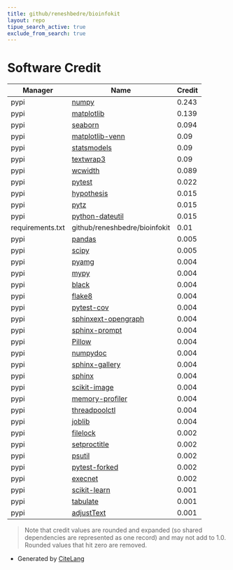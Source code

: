 ```yaml
---
title: github/reneshbedre/bioinfokit
layout: repo
tipue_search_active: true
exclude_from_search: true
---
```

# Software Credit

|Manager|Name|Credit|
|-------|----|------|
|pypi|[numpy](https://www.numpy.org)|0.243|
|pypi|[matplotlib](https://matplotlib.org)|0.139|
|pypi|[seaborn](https://seaborn.pydata.org)|0.094|
|pypi|[matplotlib-venn](https://github.com/konstantint/matplotlib-venn)|0.09|
|pypi|[statsmodels](https://www.statsmodels.org/)|0.09|
|pypi|[textwrap3](https://github.com/jonathaneunice/textwrap3)|0.09|
|pypi|[wcwidth](https://pypi.org/project/wcwidth)|0.089|
|pypi|[pytest](https://docs.pytest.org/en/latest/)|0.022|
|pypi|[hypothesis](https://pypi.org/project/hypothesis)|0.015|
|pypi|[pytz](https://pypi.org/project/pytz)|0.015|
|pypi|[python-dateutil](https://pypi.org/project/python-dateutil)|0.015|
|requirements.txt|github/reneshbedre/bioinfokit|0.01|
|pypi|[pandas](https://pandas.pydata.org)|0.005|
|pypi|[scipy](https://www.scipy.org)|0.005|
|pypi|[pyamg](https://pypi.org/project/pyamg)|0.004|
|pypi|[mypy](https://pypi.org/project/mypy)|0.004|
|pypi|[black](https://pypi.org/project/black)|0.004|
|pypi|[flake8](https://pypi.org/project/flake8)|0.004|
|pypi|[pytest-cov](https://pypi.org/project/pytest-cov)|0.004|
|pypi|[sphinxext-opengraph](https://pypi.org/project/sphinxext-opengraph)|0.004|
|pypi|[sphinx-prompt](https://pypi.org/project/sphinx-prompt)|0.004|
|pypi|[Pillow](https://pypi.org/project/Pillow)|0.004|
|pypi|[numpydoc](https://pypi.org/project/numpydoc)|0.004|
|pypi|[sphinx-gallery](https://pypi.org/project/sphinx-gallery)|0.004|
|pypi|[sphinx](https://pypi.org/project/sphinx)|0.004|
|pypi|[scikit-image](https://pypi.org/project/scikit-image)|0.004|
|pypi|[memory-profiler](https://pypi.org/project/memory-profiler)|0.004|
|pypi|[threadpoolctl](https://pypi.org/project/threadpoolctl)|0.004|
|pypi|[joblib](https://pypi.org/project/joblib)|0.004|
|pypi|[filelock](https://pypi.org/project/filelock)|0.002|
|pypi|[setproctitle](https://pypi.org/project/setproctitle)|0.002|
|pypi|[psutil](https://pypi.org/project/psutil)|0.002|
|pypi|[pytest-forked](https://pypi.org/project/pytest-forked)|0.002|
|pypi|[execnet](https://pypi.org/project/execnet)|0.002|
|pypi|[scikit-learn](http://scikit-learn.org)|0.001|
|pypi|[tabulate](https://github.com/astanin/python-tabulate)|0.001|
|pypi|[adjustText](https://github.com/Phlya/adjustText)|0.001|


> Note that credit values are rounded and expanded (so shared dependencies are represented as one record) and may not add to 1.0. Rounded values that hit zero are removed.


- Generated by [CiteLang](https://github.com/vsoch/citelang)
